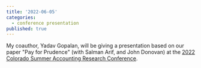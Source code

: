 ```yaml
---
title: '2022-06-05'
categories:
  - conference presentation
published: true
---
```


My coauthor, Yadav Gopalan, will be giving a presentation based on our paper "Pay for Prudence" (with Salman Arif, and John Donovan) at the [2022 Colorado Summer Accounting Research Conference](http://acctgresearchconf.colorado.edu/files/schedule.pdf).
